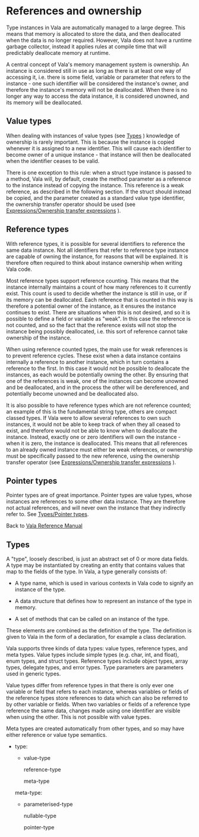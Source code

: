 

References and ownership
========================

Type instances in Vala are automatically managed to a large degree. This means that memory is allocated to store the data, and then deallocated when the data is no longer required. However, Vala does not have a runtime garbage collector, instead it applies rules at compile time that will predictably deallocate memory at runtime.

A central concept of Vala's memory management system is ownership. An instance is considered still in use as long as there is at least one way of accessing it, i.e. there is some field, variable or parameter that refers to the instance - one such identifier will be considered the instance's owner, and therefore the instance's memory will not be deallocated. When there is no longer any way to access the data instance, it is considered unowned, and its memory will be deallocated.



Value types
-----------

When dealing with instances of value types (see
[Types](http://wiki.gnome.org/action/show/Projects/Vala/Manual/Export/Vala/Manual/Types#)
) knowledge of ownership is rarely important. This is because the instance is copied whenever it is assigned to a new identifier. This will cause each identifier to become owner of a unique instance - that instance will then be deallocated when the identifier ceases to be valid.

There is one exception to this rule: when a struct type instance is passed to a method, Vala will, by default, create the method parameter as a reference to the instance instead of copying the instance. This reference is a weak reference, as described in the following section. If the struct should instead be copied, and the parameter created as a standard value type identifier, the ownership transfer operator should be used (see [Expressions/Ownership transfer expressions](http://wiki.gnome.org/action/show/Projects/Vala/Manual/Export/Vala/Manual/Expressions#Ownership_transfer_expressions)
).




Reference types
---------------

With reference types, it is possible for several identifiers to reference the same data instance. Not all identifiers that refer to reference type instance are capable of owning the instance, for reasons that will be explained. It is therefore often required to think about instance ownership when writing Vala code.

Most reference types support reference counting. This means that the instance internally maintains a count of how many references to it currently exist. This count is used to decide whether the instance is still in use, or if its memory can be deallocated. Each reference that is counted in this way is therefore a potential owner of the instance,
as it ensures the instance continues to exist. There are situations when this is not desired, and so it is possible to define a field or variable as "weak". In this case the reference is not counted, and so the fact that the reference exists will not stop the instance being possibly deallocated, i.e. this sort of reference cannot take ownership of the instance.

When using reference counted types, the main use for weak references is to prevent reference cycles. These exist when a data instance contains internally a reference to another instance, which in turn contains a reference to the first. In this case it would not be possible to deallocate the instances, as each would be potentially owning the other.
By ensuring that one of the references is weak, one of the instances can become unowned and be deallocated, and in the process the other will be dereferenced, and potentially become unowned and be deallocated also.

It is also possible to have reference types which are not reference counted; an example of this is the fundamental string type, others are compact classed types. If Vala were to allow several references to own such instances, it would not be able to keep track of when they all ceased to exist, and therefore would not be able to know when to deallocate the instance. Instead, exactly one or zero identifiers will own the instance - when it is zero, the instance is deallocated. This means that all references to an already owned instance must either be weak references, or ownership must be specifically passed to the new reference, using the ownership transfer operator (see
[Expressions/Ownership transfer expressions](http://wiki.gnome.org/action/show/Projects/Vala/Manual/Export/Vala/Manual/Expressions#Ownership_transfer_expressions)
).




Pointer types
-------------

Pointer types are of great importance. Pointer types are value types,
whose instances are references to some other data instance. They are therefore not actual references, and will never own the instance that they indirectly refer to. See [Types/Pointer types](http://wiki.gnome.org/action/show/Projects/Vala/Manual/Export/Vala/Manual/Types#Pointer_types).

Back to [Vala Reference Manual](http://wiki.gnome.org/action/show/Projects/Vala/Manual/Export/Projects/Vala/Manual#)




Types
-----

A "type", loosely described, is just an abstract set of 0 or more data fields. A type may be instantiated by creating an entity that contains values that map to the fields of the type. In Vala, a type generally consists of:

-   A type name, which is used in various contexts in Vala code to
    signify an instance of the type.

-   A data structure that defines how to represent an instance of the
    type in memory.

-   A set of methods that can be called on an instance of the type.

These elements are combined as the definition of the type. The definition is given to Vala in the form of a declaration, for example a class declaration.

Vala supports three kinds of data types: value types, reference types,
and meta types. Value types include simple types (e.g. char, int, and float), enum types, and struct types. Reference types include object types, array types, delegate types, and error types. Type parameters are parameters used in generic types.

Value types differ from reference types in that there is only ever one variable or field that refers to each instance, whereas variables or fields of the reference types store references to data which can also be referred to by other variable or fields. When two variables or fields of a reference type reference the same data, changes made using one identifier are visible when using the other. This is not possible with value types.

Meta types are created automatically from other types, and so may have either reference or value type semantics.

-   type:

    -   value-type

        reference-type

        meta-type

    meta-type:

    -   parameterised-type

        nullable-type

        pointer-type


